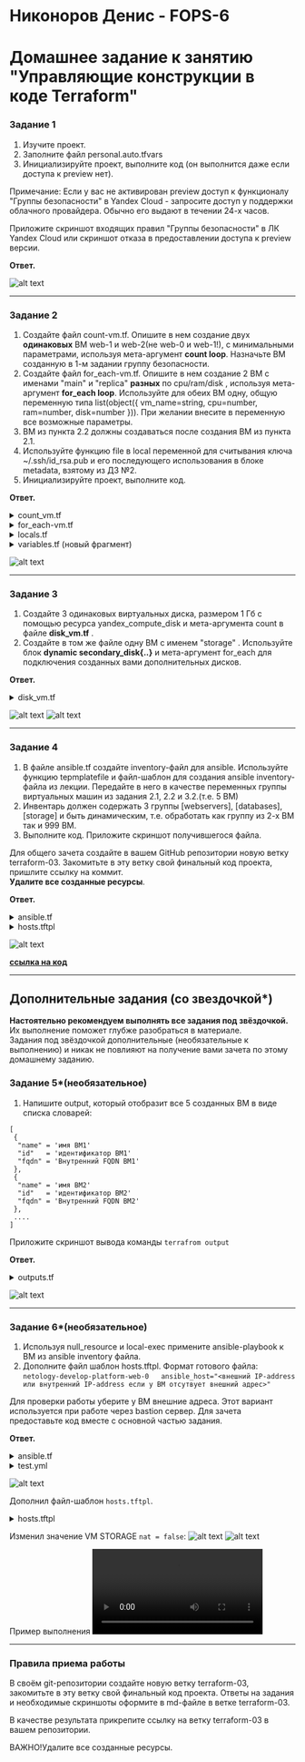 # Никоноров Денис - FOPS-6
# Домашнее задание к занятию "Управляющие конструкции в коде Terraform"


### Задание 1

1. Изучите проект.
2. Заполните файл personal.auto.tfvars
3. Инициализируйте проект, выполните код (он выполнится даже если доступа к preview нет).

Примечание: Если у вас не активирован preview доступ к функционалу "Группы безопасности" в Yandex Cloud - запросите доступ у поддержки облачного провайдера. Обычно его выдают в течении 24-х часов.

Приложите скриншот входящих правил "Группы безопасности" в ЛК Yandex Cloud  или скриншот отказа в предоставлении доступа к preview версии.

**Ответ.**

![alt text](img/1.png)

---

### Задание 2

1. Создайте файл count-vm.tf. Опишите в нем создание двух **одинаковых** ВМ  web-1 и web-2(не web-0 и web-1!), с минимальными параметрами, используя мета-аргумент **count loop**. Назначьте ВМ созданную в 1-м задании группу безопасности.
2. Создайте файл for_each-vm.tf. Опишите в нем создание 2 ВМ с именами "main" и "replica" **разных** по cpu/ram/disk , используя мета-аргумент **for_each loop**. Используйте для обеих ВМ одну, общую переменную типа list(object({ vm_name=string, cpu=number, ram=number, disk=number  })). При желании внесите в переменную все возможные параметры.
3. ВМ из пункта 2.2 должны создаваться после создания ВМ из пункта 2.1.
4. Используйте функцию file в local переменной для считывания ключа ~/.ssh/id_rsa.pub и его последующего использования в блоке metadata, взятому из ДЗ №2.
5. Инициализируйте проект, выполните код.

**Ответ.**

<details><summary>count_vm.tf</summary>

```tf
resource "yandex_compute_instance" "vm_web" {
  count                     = 2
  name                      = format("web-%01d", count.index + 1)
  hostname                  = format("web-%01d", count.index + 1)
  description               = format("web-%01d", count.index + 1)
  zone                      = var.default_zone
  folder_id                 = var.folder_id

  platform_id = var.web_platform_id
  allow_stopping_for_update = true
  
  resources {
    cores         = var.vms_resources["vm_web_resources"]["cores"]
    memory        = var.vms_resources["vm_web_resources"]["memory"]
    core_fraction = var.vms_resources["vm_web_resources"]["core_fraction"]
  }

  boot_disk {
    initialize_params {
      image_id = data.yandex_compute_image.debian_11.id
      type     = "network-ssd"
      size     = "15"
    }
  }

  network_interface {
    subnet_id  = yandex_vpc_subnet.develop.id
    nat        = true
    security_group_ids = [ yandex_vpc_security_group.example.id ]
  }

  metadata = {
    ssh-keys = "debian:${local.ssh_file}"
  }

  scheduling_policy {
    preemptible = true
  }
}
```

</details>

<details><summary>for_each-vm.tf</summary>

```tf
resource "yandex_compute_instance" "vm_web_2" {
  depends_on = [ yandex_compute_instance.vm_web ]
  for_each = { for vm in var.vms_list : vm.vm_name => vm }
  name                      = each.value.vm_name
  hostname                  = each.value.vm_hostname
  description               = each.value.vm_discription
  zone                      = var.default_zone
  folder_id                 = var.folder_id

  platform_id = var.web_platform_id
  allow_stopping_for_update = true
  
  resources {
    cores         = each.value.cpu
    memory        = each.value.ram
    core_fraction = each.value.core_fraction
  }

  boot_disk {
    initialize_params {
      image_id = data.yandex_compute_image.debian_11.id
      type     = each.value.disk_type
      size     = each.value.disk
    }
  }

  network_interface {
    subnet_id  = yandex_vpc_subnet.develop.id
    nat        = true
    security_group_ids = [ yandex_vpc_security_group.example.id ]
  }

  metadata = {
    ssh-keys = "${each.value.ssh_user}:${local.ssh_file}"
  }

  scheduling_policy {
    preemptible = true
  }
}
```

</details>

<details><summary>locals.tf</summary>

```tf
locals {
  ssh_file = file("~/.ssh/id_rsa.pub")
}
```

</details>

<details><summary>variables.tf (новый фрагмент)</summary>

```tf
variable "web_platform_id" {
  type        = string
  default     = "standard-v1"
  description = "VM platform"
}

variable "vms_resources" {
  description = "common configs to VMs"
  type = map(object({
    cores         = number
    memory        = number
    core_fraction = number
  }))
  default = {
    vm_web_resources = {
      cores         = 2
      memory        = 1
      core_fraction = 5
    }
  }
}

variable "vms_list" {
  description = "common configs to VMs"
  type = list(object({
    vm_name        = string
    vm_hostname    = string
    vm_discription = string
    cpu            = number
    ram            = number
    disk           = number
    disk_type      = string
    core_fraction  = number
    ssh_user       = string
    })
  )
  default = [
    {
      vm_name        = "main"
      vm_hostname    = "main"
      vm_discription = "main"
      cpu            = 2
      ram            = 1
      disk           = 10
      disk_type      = "network-ssd"
      core_fraction  = 5
      ssh_user       = "debian"
    },
    {
      vm_name        = "replica"
      vm_hostname    = "replica"
      vm_discription = "replica"
      cpu            = 4
      ram            = 2
      disk           = 11
      disk_type      = "network-hdd"
      core_fraction  = 5
      ssh_user       = "debian"
    }
  ]
}
```

</details>

![alt text](img/2_1.png)

---

### Задание 3

1. Создайте 3 одинаковых виртуальных диска, размером 1 Гб с помощью ресурса yandex_compute_disk и мета-аргумента count в файле **disk_vm.tf** .
2. Создайте в том же файле одну ВМ c именем "storage" . Используйте блок **dynamic secondary_disk{..}** и мета-аргумент for_each для подключения созданных вами дополнительных дисков.

**Ответ.**

<details><summary>disk_vm.tf</summary>

```tf
resource "yandex_compute_disk" "disks" {
  count = 3
  name  = format("disk-%01d", count.index + 1)
  type  = "network-ssd"
  size  = 1
  zone  = var.default_zone

  labels = {
    environment = "netology"
  }
}

resource "yandex_compute_instance" "vm_storage" {
  count       = 1
  name        = "storage"
  hostname    = "storage"
  description = "storage"
  zone        = var.default_zone
  folder_id   = var.folder_id

  platform_id               = var.web_platform_id
  allow_stopping_for_update = true

  resources {
    cores         = 2
    memory        = 1
    core_fraction = 5
  }

  boot_disk {
    initialize_params {
      image_id = data.yandex_compute_image.debian_11.id
      type     = "network-ssd"
      size     = "15"
    }
  }

  dynamic "secondary_disk" {
    for_each = yandex_compute_disk.disks.*.id
    content {
      disk_id = secondary_disk.value
    }
  }

  network_interface {
    subnet_id          = yandex_vpc_subnet.develop.id
    nat                = true
    security_group_ids = [yandex_vpc_security_group.example.id]
  }

  metadata = {
    ssh-keys = "debian:${local.ssh_file}"
  }

  scheduling_policy {
    preemptible = true
  }
}

```

</details>

![alt text](img/3_1.png)
![alt text](img/3_2.png)

---

### Задание 4

1. В файле ansible.tf создайте inventory-файл для ansible.
Используйте функцию tepmplatefile и файл-шаблон для создания ansible inventory-файла из лекции.
Передайте в него в качестве переменных группы виртуальных машин из задания 2.1, 2.2 и 3.2.(т.е. 5 ВМ)
2. Инвентарь должен содержать 3 группы [webservers], [databases], [storage] и быть динамическим, т.е. обработать как группу из 2-х ВМ так и 999 ВМ.
4. Выполните код. Приложите скриншот получившегося файла. 

Для общего зачета создайте в вашем GitHub репозитории новую ветку terraform-03. Закомитьте в эту ветку свой финальный код проекта, пришлите ссылку на коммит.   
**Удалите все созданные ресурсы**.

**Ответ.**

<details><summary>ansible.tf</summary>

```tf
resource "local_file" "hosts_cfg" {
  content = templatefile("${path.module}/hosts.tftpl",

    {
      webservers = yandex_compute_instance.vm_web,
      databases  = yandex_compute_instance.vm_web_2,
      storage    = yandex_compute_instance.vm_storage,
    }
  )
  filename = "${abspath(path.module)}/hosts.cfg"
}
```

</details>

<details><summary>hosts.tftpl</summary>

```c
[webservers]
%{~ for i in webservers ~}

${i["name"]}   ansible_host=${i["network_interface"][0]["nat_ip_address"]} 
%{~ endfor ~}


[databases]
%{~ for i in databases ~}

${i["name"]}   ansible_host=${i["network_interface"][0]["nat_ip_address"]} 
%{~ endfor ~}


[storage]
%{~ for i in storage ~}

${i["name"]}   ansible_host=${i["network_interface"][0]["nat_ip_address"]} 
%{~ endfor ~}
```

</details>

![alt text](img/4_1.png)

**[ссылка на код](https://gitlab.infernofeniks.ru/feniks/gitlab-hw-16-1/-/tree/terraform-03/03/src)**

---

## Дополнительные задания (со звездочкой*)

**Настоятельно рекомендуем выполнять все задания под звёздочкой.**   Их выполнение поможет глубже разобраться в материале.   
Задания под звёздочкой дополнительные (необязательные к выполнению) и никак не повлияют на получение вами зачета по этому домашнему заданию. 

### Задание 5*(необязательное)
1. Напишите output, который отобразит все 5 созданных ВМ в виде списка словарей:
``` 
[
 {
  "name" = 'имя ВМ1'
  "id"   = 'идентификатор ВМ1'
  "fqdn" = 'Внутренний FQDN ВМ1'
 },
 {
  "name" = 'имя ВМ2'
  "id"   = 'идентификатор ВМ2'
  "fqdn" = 'Внутренний FQDN ВМ2'
 },
 ....
]
```
Приложите скриншот вывода команды ```terrafrom output```

**Ответ.**

<details><summary>outputs.tf</summary>

```tf
output "virtual_machines_info" {
  value = [
    for instance in concat(tolist(yandex_compute_instance.vm_storage), tolist(yandex_compute_instance.vm_web), tolist(values(yandex_compute_instance.vm_web_2))) : {
      name = instance.name
      id   = instance.id
      fqdn = instance.fqdn
    }
  ]
}
```

</details>

![alt text](img/5_1.png)

---

### Задание 6*(необязательное)

1. Используя null_resource и local-exec примените ansible-playbook к ВМ из ansible inventory файла.
2. Дополните файл шаблон hosts.tftpl. 
Формат готового файла:
```netology-develop-platform-web-0   ansible_host="<внешний IP-address или внутренний IP-address если у ВМ отсутвует внешний адрес>"```

Для проверки работы уберите у ВМ внешние адреса. Этот вариант используется при работе через bastion сервер.
Для зачета предоставьте код вместе с основной частью задания.

**Ответ.**

<details><summary>ansible.tf</summary>

```tf
resource "local_file" "hosts_cfg" {
  content = templatefile("${path.module}/hosts.tftpl",

    {
      webservers = yandex_compute_instance.vm_web,
      databases  = yandex_compute_instance.vm_web_2,
      storage    = yandex_compute_instance.vm_storage,
    }
  )
  filename = "${abspath(path.module)}/hosts.cfg"
}

resource "null_resource" "web_hosts_provision" {

depends_on = [ yandex_compute_instance.vm_web_2, yandex_compute_instance.vm_storage ]

  provisioner "local-exec" {                  
    command  = "export ANSIBLE_HOST_KEY_CHECKING=False; ansible-playbook -i ${abspath(path.module)}/hosts.cfg ${abspath(path.module)}/test.yml"
    on_failure = continue
    environment = { ANSIBLE_HOST_KEY_CHECKING = "False" }
  }
    triggers = {  
      always_run         = "${timestamp()}" #всегда т.к. дата и время постоянно изменяются
      playbook_src_hash  = file("${abspath(path.module)}/test.yml") # при изменении содержимого playbook файла
      ssh_public_key     = local.ssh_file # при изменении переменной
    }
}
```

</details>

<details><summary>test.yml</summary>

```yml
---

- name: test
  gather_facts: false
  hosts: all
  vars:
    ansible_user: debian
  become: yes
  tasks:
  
  - name: Wait for SSH port to become available
    wait_for:
      host: "{{ ansible_host }}"
      port: 22
      delay: 10
      timeout: 300

  - name: Install Nginx Web Server on Debian Family
    apt:
      name: nginx
      state: latest   
      update_cache: yes 
    
```

</details>

![alt text](img/6_1.png)



Дополнил файл-шаблон `hosts.tftpl`.

<details><summary>hosts.tftpl</summary>

```c
[webservers]
%{~ for i in webservers ~}

netology-develop-platform-${i["name"]}   ansible_host=${(length(i["network_interface"][0]["nat_ip_address"]) > 0 ? i["network_interface"][0]["nat_ip_address"] : i["network_interface"][0]["ip_address"])} 
%{~ endfor ~}

[databases]
%{~ for i in databases ~}

netology-develop-platform-${i["name"]}   ansible_host=${(length(i["network_interface"][0]["nat_ip_address"]) > 0 ? i["network_interface"][0]["nat_ip_address"] : i["network_interface"][0]["ip_address"])} 
%{~ endfor ~}


[storage]
%{~ for i in storage ~}

netology-develop-platform-${i["name"]}   ansible_host=${(length(i["network_interface"][0]["nat_ip_address"]) > 0 ? i["network_interface"][0]["nat_ip_address"] : i["network_interface"][0]["ip_address"])} 
%{~ endfor ~}
```
</details>

Изменил значение VM STORAGE `nat = false`:
![alt text](img/6_2.png)
![alt text](img/6_3.png)

Пример выполнения
<video src='vid/1.mp4'>

---

### Правила приема работы

В своём git-репозитории создайте новую ветку terraform-03, закомитьте в эту ветку свой финальный код проекта. Ответы на задания и необходимые скриншоты оформите в md-файле в ветке terraform-03.

В качестве результата прикрепите ссылку на ветку terraform-03 в вашем репозитории.

ВАЖНО!Удалите все созданные ресурсы.